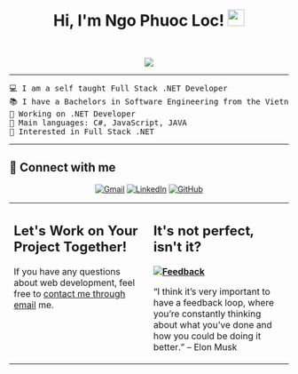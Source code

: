 <h1 align="center">
Hi, I'm Ngo Phuoc Loc!
	<a href="https://github.com/Bouaskaoun" target="_self">
		<img src="https://media.giphy.com/media/hvRJCLFzcasrR4ia7z/giphy.gif" width="30">
	</a>
</h1>

<br/>
<p align="center">
	<a href="https://github.com/Bouaskaoun">
		<img src="https://readme-typing-svg.herokuapp.com?lines=Full+Stack+Web+.NET+Developer;Always%20learning%20new%20things&center=true&width=380&height=45">
	</a>
</p>

<hr>

<pre>
💻 I am a self taught Full Stack .NET Developer 
📚 I have a Bachelors in Software Engineering from the Vietnam National University HCMC An Giang University at VIET NAM
🔭 Working on .NET Developer
🌟 Main languages: C#, JavaScript, JAVA
🚩 Interested in Full Stack .NET
</pre>
<hr>

## 🤝 Connect with me
<p align="center">
	<a href="mailto:ngophuocloc0309@gmail.com"><img img src="https://img.shields.io/badge/gmail-%23EA4335.svg?style=plastic&logo=gmail&logoColor=white" alt="Gmail"/></a>
	<a href="https://www.linkedin.com/in/ngo-loc-9bb433256/"><img src="https://img.shields.io/badge/linkedin-%230A66C2.svg?style=plastic&logo=linkedin&logoColor=white" alt="LinkedIn"/></a>
	<a href="https://github.com/LocNgoVnK2"><img src="https://img.shields.io/badge/github-%23181717.svg?style=plastic&logo=github&logoColor=white" alt="GitHub"/></a>
</p>






<table style="border: none">
  <tr>
  <td width="50%" valign="top">

## Let's Work on Your Project Together!

If you have any questions about web development, feel free to <a href="mailto:ngophuocloc0309@gmail.com">contact me through email</a> me.
  </td>
  <td width="50%" valign="top">

## It's not perfect, isn't it?

**<a href="https://github.com/Bouaskaoun"><img alt="Feedback" src="https://img.shields.io/badge/Ask%20me-anything-1abc9c.svg"></a>**

“I think it’s very important to have a feedback loop, where you’re constantly thinking about what you’ve done and how you could be doing it better.”
– Elon Musk

  </td>
  </tr>
</table>


